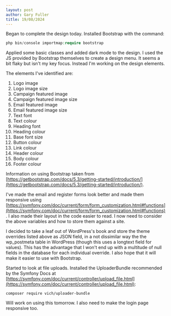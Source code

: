 ```yaml
---
layout: post
author: Gary Fuller
title: 19/08/2024
---
```


Began to complete the design today. Installed Bootstrap with the command:

```php
php bin/console importmap:require bootstrap
```

Applied some basic classes and added dark mode to the design. I used the JS provided by Bootstrap themselves to create a design menu. It seems a bit flaky but isn't my key focus. Instead I'm working on the design elements.

The elements I've identified are:

1. Logo image
2. Logo image size
3. Campaign featured image
4. Campaign featured image size
5. Email featured image
6. Email featured image size
7. Text font
8. Text colour
9. Heading font
10. Heading colour
11. Base font size
12. Button colour
13. Link colour
14. Header colour
15. Body colour
16. Footer colour

Information on using Bootstrap taken from [https://getbootstrap.com/docs/5.3/getting-started/introduction/](https://getbootstrap.com/docs/5.3/getting-started/introduction/).

I've made the email and register forms look better and made them responsive using [https://symfony.com/doc/current/form/form_customization.html#functions](https://symfony.com/doc/current/form/form_customization.html#functions). I also made their layout in the code easier to read. I now need to consider the above variables and how to store them against a site.

I decided to take a leaf out of WordPress's book and store the theme overrides listed above as JSON field, in a not dissimilar way the the wp_postmeta table in WordPress (though this uses a longtext field for values). This has the advantage that I won't end up with a multitude of null fields in the database for each individual override. I also hope that it will make it easier to use with Bootstrap.

Started to look at file uploads. Installed the UploaderBundle recommended by the Symfony Docs at [https://symfony.com/doc/current/controller/upload_file.html](https://symfony.com/doc/current/controller/upload_file.html):

```
composer require vich/uploader-bundle
```

Will work on using this tomorrow. I also need to make the login page responsive too.
